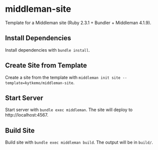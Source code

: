 middleman-site
==============

Template for a Middleman site (Ruby 2.3.1 + Bundler + Middleman 4.1.9).

## Install Dependencies

Install dependencies with `bundle install`.

## Create Site from Template

Create a site from the template with `middleman init site --template=kytkemo/middleman-site`.

## Start Server

Start server with `bundle exec middleman`. The site will deploy to http://localhost:4567.

## Build Site

Build site with `bundle exec middleman build`. The output will be in `build/`.
